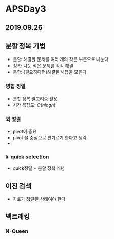 # APSDay3

## 2019.09.26

## 분할 정복 기법

* 분할: 해결할 문제를 여러 개의 작은 부분으로 나눈다
* 정복: 나눈 작은 문제를 각각 해결
* 통합: (필요하다면)해결된 해답을 모은다



### 병합 정렬

* 분할 정복 알고리즘 활용
* 시간 복잡도: $O(nlogn)$



### 퀵 정렬

* pivot이 중요
* pivot 을 중심으로 편가르기 한다고 생각
* 

### k-quick selection

* quick정렬 + 분할 정복 개념



## 이진 검색

* 자료가 정렬된 상태여야 한다



## 백트래킹

### N-Queen

